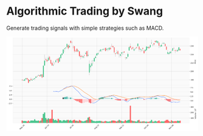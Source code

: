 # Algorithmic Trading by Swang

Generate trading signals with simple strategies such as MACD.

![Sample MACD chart for AAPL](img/aapl_2024.png)
